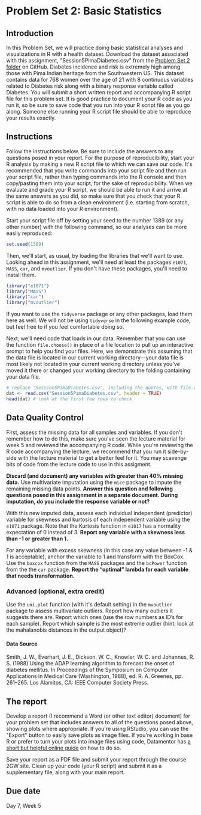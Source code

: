 # Problem Set 2: Basic Statistics

## Introduction

In this Problem Set, we will practice doing basic statistical analyses and visualizations in R with a health dataset. Download the dataset associated with this assignment, "Session5PimaDiabetes.csv" from the [Problem Set 2 folder](https://github.com/gwcbi/ResearchAnalyticsLabs/raw/master/ProblemSets/PS2/Session5PimaDiabetes.csv) on GitHub. Diabetes incidence and risk is extremely high among those with Pima Indian heritage from the Southwestern US. This dataset contains data for 768 women over the age of 21 with 8 continuous variables related to Diabetes risk along with a binary response variable called Diabetes. You will submit a short written report and accompanying R script file for this problem set. It is good practice to document your R code as you run it, so be sure to save code that you run into your R script file as you go along. Someone else running your R script file should be able to reproduce your results exactly.


## Instructions
Follow the instructions below. Be sure to include the answers to any questions posed in your report. For the purpose of reproducibility, start your R analysis by making a new R script file to which we can save our code. It's recommended that you write commands into your script file and then run your script file, rather than typing commands into the R console and then copy/pasting them into your script, for the sake of reproducibility. When we evaluate and grade your R script, we should be able to run it and arrive at the same answers as you did, so make sure that you check that your R script is able to do so from a clean environment (i.e. starting from scratch, with no data loaded into your R environment). 

Start your script file off by setting your seed to the number 1389 (or any other number) with the following command, so our analyses can be more easily reproduced: 

```r
set.seed(1389)
```
Then, we'll start, as usual, by loading the libraries that we'll want to use. Looking ahead in this assignment, we'll need at least the packages `e1071`, `MASS`, `car`, and `mvoutlier`. If you don't have these packages, you'll need to install them.

```r
library("e1071")
library("MASS")
library("car")
library("mvoutlier")
```
If you want to use the `tidyverse` package or any other packages, load them here as well. We will not be using `tidyverse` in the following example code, but feel free to if you feel comfortable doing so.

Next, we'll need code that loads in our data. Remember that you can use the function `file.choose()` in place of a file location to pull up an interactive prompt to help you find your files. Here, we demonstrate this assuming that the data file is located in our current working directory—your data file is most likely not located in your current working directory unless you've moved it there or changed your working directory to the folding containing your data file.

```r
# replace "Session5PimaDiabetes.csv", including the quotes, with file.choose() if desired.
dat <- read.csv("Session5PimaDiabetes.csv", header = TRUE) 
head(dat) # look at the first few rows to check
```

## Data Quality Control

First, assess the missing data for all samples and variables.  If you don't remember how to do this, make sure you've seen the lecture material for week 5 and reviewed the accompanying R code. While you're reviewing the R code accompanying the lecture, we recommend that you run it side-by-side with the lecture material to get a better feel for it. You may scavenge bits of code from the lecture code to use in this assigment. 

**Discard (and document) any variables with greater than 40% missing data.**  Use multivariate imputation using the `mice` package to impute the remaining missing data points.  **Answer this question and following questions posed in this assignment in a separate document. During imputation, do you include the response variable or not?**

With this new imputed data, assess each individual independent (predictor) variable for skewness and kurtosis of each independent variable using the `e1071` package.  Note that the Kurtosis function in `e1017` has a normality expectation of 0 instead of 3. **Report any variable with a skewness less than -1 or greater than 1.** 

For any variable with excess skewness (in this case any value between -1 & 1 is acceptable), anchor the variable to 1 and transform with the BoxCox. Use the `boxcox` function from the `MASS` packages and the `bcPower` function from the the `car` package. **Report the “optimal” lambda for each variable that needs transformation.**


### Advanced (optional, extra credit)

Use the `uni.plot` function (with it's default setting) in the `mvoutlier` package to assess multivariate outliers. Report how many outliers it suggests there are.  Report which ones (use the row numbers as ID’s for each sample). Report which sample is the most extreme outlier (hint: look at the mahalanobis distances in the output object)?

#### Data Source

Smith, J. W., Everhart, J. E., Dickson, W. C., Knowler, W. C. and Johannes, R. S. (1988) Using the ADAP learning algorithm to forecast the onset of diabetes mellitus. In Proceedings of the Symposium on Computer Applications in Medical Care (Washington, 1988), ed. R. A. Greenes, pp. 261–265. Los Alamitos, CA: IEEE Computer Society Press.

## The report

Develop a report (I recommend a Word (or other text editor) document) for your problem set that includes answers to all of the questions posed above, showing plots where appropriate. If you're using RStudio, you can use the "Export" button to easily save plots as image files. If you're working in base R or prefer to turn your plots into image files using code, Datamentor has [a short but helpful online guide](https://www.datamentor.io/r-programming/saving-plot/) on how to do so.

Save your report as a PDF file and submit your report through the course 2GW site. Clean up your code (your R script) and submit it as a supplementary file, along with your main report.

## Due date

Day 7, Week 5


